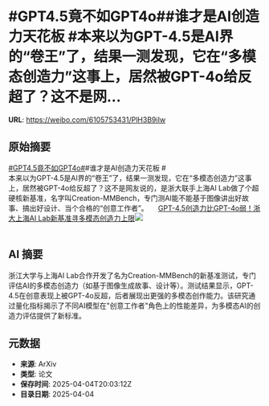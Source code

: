 # #GPT4.5竟不如GPT4o##谁才是AI创造力天花板 #本来以为GPT-4.5是AI界的“卷王”了，结果一测发现，它在“多模态创造力”这事上，居然被GPT-4o给反超了？这不是网...

**URL**: https://weibo.com/6105753431/PlH3B9iIw

## 原始摘要

<a href="https://m.weibo.cn/search?containerid=231522type%3D1%26t%3D10%26q%3D%23GPT4.5%E7%AB%9F%E4%B8%8D%E5%A6%82GPT4o%23&amp;extparam=%23GPT4.5%E7%AB%9F%E4%B8%8D%E5%A6%82GPT4o%23" data-hide=""><span class="surl-text">#GPT4.5竟不如GPT4o#</span></a>#谁才是AI创造力天花板 #<br>本来以为GPT-4.5是AI界的“卷王”了，结果一测发现，它在“多模态创造力”这事上，居然被GPT-4o给反超了？这不是网友说的，是浙大联手上海AI Lab做了个超硬核新基准，名字叫Creation-MMBench，专门测AI能不能基于图像讲出好故事、搞出好设计、当个合格的“创意工作者”。 <a href="https://weibo.com/ttarticle/p/show?id=2309405151704034443339" data-hide=""><span class="url-icon"><img style="width: 1rem;height: 1rem" src="https://h5.sinaimg.cn/upload/2015/09/25/3/timeline_card_small_article_default.png" referrerpolicy="no-referrer"></span><span class="surl-text">GPT-4.5创造力比GPT-4o弱！浙大上海AI Lab新基准寻多模态创造力上限</span></a><img style="" src="https://tvax3.sinaimg.cn/large/006Fd7o3gy1i04q24n7yfj30rs0fmdjr.jpg" referrerpolicy="no-referrer"><br><br>

## AI 摘要

浙江大学与上海AI Lab合作开发了名为Creation-MMBench的新基准测试，专门评估AI的多模态创造力（如基于图像生成故事、设计等）。测试结果显示，GPT-4.5在创意表现上被GPT-4o反超，后者展现出更强的多模态创作能力。该研究通过量化指标揭示了不同AI模型在"创意工作者"角色上的性能差异，为多模态AI的创造力评估提供了新标准。

## 元数据

- **来源**: ArXiv
- **类型**: 论文
- **保存时间**: 2025-04-04T20:03:12Z
- **目录日期**: 2025-04-04
